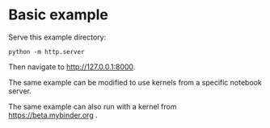 # Basic example

Serve this example directory:

    python -m http.server

Then navigate to http://127.0.0.1:8000.

The same example can be modified to use kernels from a specific notebook server.

The same example can also run with a kernel from https://beta.mybinder.org .
